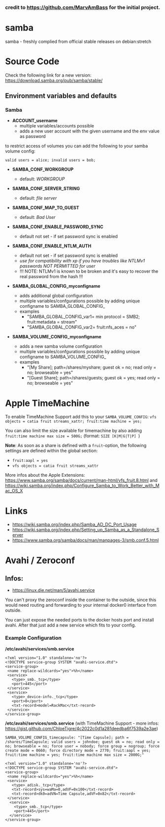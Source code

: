 ### credit to https://github.com/MarvAmBass for the initial project.

# samba
samba - freshly complied from official stable releases on debian:stretch

# Source Code
Check the following link for a new version: https://download.samba.org/pub/samba/stable/

## Environment variables and defaults

### Samba

* __ACCOUNT\_username__
    * multiple variables/accounts possible
    * adds a new user account with the given username and the env value as password

to restrict access of volumes you can add the following to your samba volume config:

    valid users = alice; invalid users = bob;

* __SAMBA\_CONF\_WORKGROUP__
    * default: _WORKGROUP_

* __SAMBA\_CONF\_SERVER\_STRING__
    * default: _file server_

* __SAMBA\_CONF\_MAP_TO_GUEST__
    * default: _Bad User_

* __SAMBA\_CONF\_ENABLE\_PASSWORD\_SYNC__
    * default not set - if set password sync is enabled

* __SAMBA\_CONF\_ENABLE\_NTLM\_AUTH__
    * default not set - if set password sync is enabled
    * _use for compatibility with xp if you have troubles like NTLMv1 passwords NOT PERMITTED for user_
    * !!! NOTE: NTLMv1 is known to be broken and it's easy to recover the real password from the hash !!!

* __SAMBA\_GLOBAL\_CONFIG\_myconfigname__
    * adds additional global configuration
    * multiple variables/confgurations possible by adding unique configname to SAMBA_GLOBAL_CONFIG_
    * examples
        * "SAMBA_GLOBAL_CONFIG_var1= min protocol = SMB2; fruit:metadata = stream"
        * "SAMBA_GLOBAL_CONFIG_var2= fruit:nfs_aces = no"

* __SAMBA\_VOLUME\_CONFIG\_myconfigname__
    * adds a new samba volume configuration
    * multiple variables/confgurations possible by adding unique configname to SAMBA_VOLUME_CONFIG_
    * examples
        * "[My Share]; path=/shares/myshare; guest ok = no; read only = no; browseable = yes"
        * "[Guest Share]; path=/shares/guests; guest ok = yes; read only = no; browseable = yes"

# Apple TimeMachine

To enable TimeMachine Support add this to your `SAMBA_VOLUME_CONFIG`: `vfs objects = catia fruit streams_xattr; fruit:time machine = yes;`

You can also limit the size available for timemachine by also adding `fruit:time machine max size = 500G;` (format: `SIZE [K|M|G|T|P]
`)

**Note**: As soon as a share is defined with a `fruit`-option, the following settings are defined within the global section:
* `fruit:aapl = yes`
* `vfs objects = catia fruit streams_xattr`

More infos about the Apple Extensions: https://www.samba.org/samba/docs/current/man-html/vfs_fruit.8.html and https://wiki.samba.org/index.php/Configure_Samba_to_Work_Better_with_Mac_OS_X

# Links
* https://wiki.samba.org/index.php/Samba_AD_DC_Port_Usage
* https://wiki.samba.org/index.php/Setting_up_Samba_as_a_Standalone_Server
* https://www.samba.org/samba/docs/man/manpages-3/smb.conf.5.html


# Avahi / Zeroconf

## Infos:

* https://linux.die.net/man/5/avahi.service

You can't proxy the zeroconf inside the container to the outside, since this would need routing and forwarding to your internal docker0 interface from outside.

You can just expose the needed ports to the docker hosts port and install avahi.
After that just add a new service which fits to your config.

### Example Configuration

__/etc/avahi/services/smb.service__

    <?xml version="1.0" standalone='no'?>
    <!DOCTYPE service-group SYSTEM "avahi-service.dtd">
    <service-group>
     <name replace-wildcards="yes">%h</name>
     <service>
       <type>_smb._tcp</type>
       <port>445</port>
     </service>
     <service>
       <type>_device-info._tcp</type>
       <port>0</port>
       <txt-record>model=RackMac</txt-record>
     </service>
    </service-group>

__/etc/avahi/services/smb.service__ (with TimeMachine Support - more infos: https://gist.github.com/ChloeTigre/4c2022c0d1a281deedba6f7539a2e3ae)

`SAMBA_VOLUME_CONFIG_timecapsule: "[Time Capsule]; path = /shares/TimeCapsule; valid users = johndoe; guest ok = no; read only = no; browseable = no; force user = nobody; force group = nogroup; force create mode = 0660; force directory mode = 2770; fruit:aapl = yes; fruit:time machine = yes; fruit:time machine max size = 2000G;"`

```
<?xml version="1.0" standalone='no'?>
<!DOCTYPE service-group SYSTEM "avahi-service.dtd">
<service-group>
 <name replace-wildcards="yes">%h</name>
 <service>
   <type>_adisk._tcp</type>
   <txt-record>sys=waMa=0,adVF=0x100</txt-record>
   <txt-record>dk0=adVN=Time Capsule,adVF=0x82</txt-record>
 </service>
  <service>
    <type>_smb._tcp</type>
    <port>445</port>
  </service>
</service-group>
```
